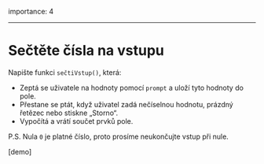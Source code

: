 importance: 4

---

# Sečtěte čísla na vstupu

Napište funkci `sečtiVstup()`, která:

- Zeptá se uživatele na hodnoty pomocí `prompt` a uloží tyto hodnoty do pole.
- Přestane se ptát, když uživatel zadá nečíselnou hodnotu, prázdný řetězec nebo stiskne „Storno“.
- Vypočítá a vrátí součet prvků pole.

P.S. Nula `0` je platné číslo, proto prosíme neukončujte vstup při nule.

[demo]
